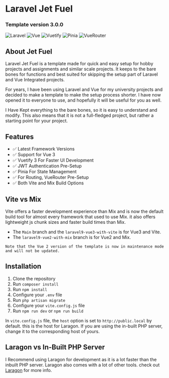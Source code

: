 # Laravel Jet Fuel
### Template version 3.0.0

![Laravel](https://img.shields.io/badge/Laravel-9-red)
![Vue](https://img.shields.io/badge/Vue-3-green)
![Vuetify](https://img.shields.io/badge/Vuetify-3-blue)
![Pinia](https://img.shields.io/badge/Pinia-3-yellow)
![VueRouter](https://img.shields.io/badge/VueRouter-4-green)

## About Jet Fuel

Laravel Jet Fuel is a template made for quick and easy setup for 
hobby projects and assignments and similar scale projects. 
It keeps to the bare bones for functions and best suited for skipping 
the setup part of Laravel and Vue Integrated projects.

For years, I have been using Laravel and Vue for my university projects and decided to make a template to make the setup process shorter.
I have now opened it to everyone to use, and hopefully it will be useful for you as well.

I Have Kept everything to the bare bones, so it is easy to understand and modify. 
This also means that it is not a full-fledged project, 
but rather a starting point for your project.

## Features

-   ✅ Latest Framework Versions
-   ✅ Support for Vue 3
-   ✅ Vuetify 3 For Faster UI Development
-   ✅ JWT Authentication Pre-Setup
-   ✅ Pinia For State Management
-   ✅ For Routing, VueRouter Pre-Setup
-   ✅ Both Vite and Mix Build Options

## Vite vs Mix
Vite offers a faster development experience than Mix and is now the default
build tool for almost every framework that used to use Mix. it also offers 
 lightweight js chunk sizes and faster build times than Mix.

- The `Main` branch and the `laravel9-vue3-with-vite` is for Vue3 and Vite.
- The `laravel9-vue2-with-mix` branch is for Vue2 and Mix.

`Note that the Vue 2 version of the template is now in maintenance mode and will not be updated.`


## Installation

1. Clone the repository
2. Run `composer install`
3. Run `npm install`
4. Configure your `.env` file
5. Run `php artisan migrate`
6. Configure your `vite.config.js` file
7. Run `npm run dev` or `npm run build`

In `vite.config.js` file, the `host` option is set to `http://public.local` by default.
this is the host for Laragon. If you are using the in-built PHP server, change it to the
corresponding host of yours.

## Laragon vs In-Built PHP Server


I Recommend using Laragon for development as it is a lot faster than the
inbuilt PHP server. Laragon also comes with a lot of other tools.
check out [Laragon](https://laragon.org/) for more info.
